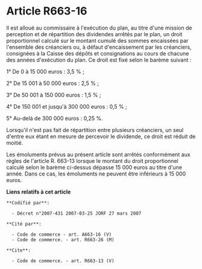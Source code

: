 # Article R663-16

Il est alloué au commissaire à l'exécution du plan, au titre d'une mission de perception et de répartition des dividendes
arrêtés par le plan, un droit proportionnel calculé sur le montant cumulé des sommes encaissées par l'ensemble des créanciers
ou, à défaut d'encaissement par les créanciers, consignées à la Caisse des dépôts et consignations au cours de chacune des
années d'exécution du plan. Ce droit est fixé selon le barème suivant :

1° De 0 à 15 000 euros : 3,5 % ;

2° De 15 001 à 50 000 euros : 2,5 % ;

3° De 50 001 à 150 000 euros : 1,5 % ;

4° De 150 001 et jusqu'à 300 000 euros : 0,5 % ;

5° Au-delà de 300 000 euros : 0,25 %.

Lorsqu'il n'est pas fait de répartition entre plusieurs créanciers, un seul d'entre eux étant en mesure de percevoir le
dividende, ce droit est réduit de moitié.

Les émoluments prévus au présent article sont arrêtés conformément aux règles de l'article R. 663-13 lorsque le montant du
droit proportionnel calculé selon le barème ci-dessus dépasse 15 000 euros au titre d'une année. Dans ce cas, les émoluments
ne peuvent être inférieurs à 15 000 euros.

**Liens relatifs à cet article**

	**Codifié par**:

	  - Décret n°2007-431 2007-03-25 JORF 27 mars 2007

	**Cité par**:

	  - Code de commerce - art. A663-16 (V)
	  - Code de commerce. - art. R663-26 (M)

	**Cite**:

	  - Code de commerce. - art. R663-13 (V)
